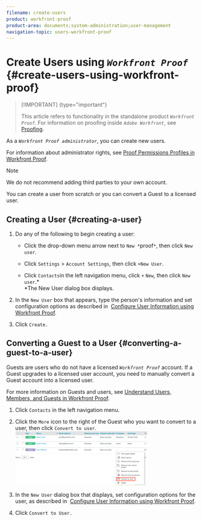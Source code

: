 ```yaml
---
filename: create-users
product: workfront-proof
product-area: documents;system-administration;user-management
navigation-topic: users-workfront-proof
---
```




# Create Users using *`Workfront Proof`* {#create-users-using-workfront-proof}



>[!IMPORTANT] {type="important"}
>
>This article refers to functionality in the standalone product *`Workfront Proof`*. For information on proofing inside *`Adobe Workfront`*, see [Proofing](_proofing.md).


As a *`Workfront Proof administrator`*, you can create new users.


For information about administrator rights, see [Proof Permissions Profiles in Workfront Proof](proof-perm-profiles-in-wp.md).


>[!NOTE]
>
>We do not recommend adding third parties to your own account. 


You can create a user from scratch or you can convert a Guest to a licensed user.&nbsp;


## Creating a User {#creating-a-user}




1. Do any of the following to begin creating a user: 
    
    
    * Click the drop-down menu arrow next to  `New *`proof`*`, then click  `New user`.
    
    * Click `Settings` > `Account Settings`, then click `+New User`.
    
    * Click  `Contacts`in the left navigation menu, click `+`  `New`, then click  `New user`.*  
      *The New User dialog box displays.
    
    
    
1. In the `New User` box that appears, type the person's information and set configuration options as described in&nbsp; [Configure User Information using Workfront Proof](configure-user-info.md).

1. Click  `Create.`




## Converting a Guest to a User {#converting-a-guest-to-a-user}

Guests are users who do not have a licensed *`Workfront Proof`* account. If a Guest upgrades to a licensed user account, you need to manually convert a Guest account into a licensed user.&nbsp; 


For more information on Guests and users, see [Understand Users, Members, and Guests in Workfront Proof](use-members-guests.md).&nbsp; 



1. Click `Contacts` in the left navigation menu.
1. Click the  `More` icon to the right of the Guest who you want to convert to a user, then click  `Convert to user`.  
   ![Screenshot_2018-03-30_14-08-35.png](assets/screenshot-2018-03-30-14-08-35-350x143.png)  

1. In the `New User` dialog box that displays, set configuration options for the user, as described in&nbsp; [Configure User Information using Workfront Proof](configure-user-info.md).

1. Click  `Convert to User.`&nbsp;


